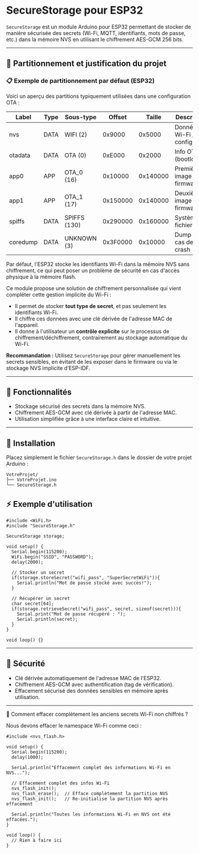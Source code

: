 # SecureStorage pour ESP32

`SecureStorage` est un module Arduino pour ESP32 permettant de stocker de manière sécurisée des secrets (Wi-Fi, MQTT, identifiants, mots de passe, etc.) dans la mémoire NVS en utilisant le chiffrement AES-GCM 256 bits.

---

## 🧱 Partitionnement et justification du projet

### 📋 Exemple de partitionnement par défaut (ESP32)

Voici un aperçu des partitions typiquement utilisées dans une configuration OTA :

| Label     | Type   | Sous-type     | Offset    | Taille     | Description              |
|-----------|--------|----------------|-----------|------------|--------------------------|
| nvs       | DATA   | WIFI (2)       | 0x9000    | 0x5000     | Données Wi-Fi / config   |
| otadata   | DATA   | OTA (0)        | 0xE000    | 0x2000     | Info OTA (bootloader)    |
| app0      | APP    | OTA_0 (16)     | 0x10000   | 0x140000   | Première image firmware  |
| app1      | APP    | OTA_1 (17)     | 0x150000  | 0x140000   | Deuxième image firmware  |
| spiffs    | DATA   | SPIFFS (130)   | 0x290000  | 0x160000   | Système de fichiers      |
| coredump  | DATA   | UNKNOWN (3)    | 0x3F0000  | 0x10000    | Dump en cas de crash     |

Par défaut, l'ESP32 stocke les identifiants Wi-Fi dans la mémoire NVS sans chiffrement, ce qui peut poser un problème de sécurité en cas d'accès physique à la mémoire flash.

Ce module propose une solution de chiffrement personnalisée qui vient compléter cette gestion implicite du Wi-Fi :

- Il permet de stocker **tout type de secret**, et pas seulement les identifiants Wi-Fi.
- Il chiffre ces données avec une clé dérivée de l'adresse MAC de l'appareil.
- Il donne à l'utilisateur un **contrôle explicite** sur le processus de chiffrement/déchiffrement, contrairement au stockage automatique du Wi-Fi.

**Recommandation :** Utilisez `SecureStorage` pour gérer manuellement les secrets sensibles, en évitant de les exposer dans le firmware ou via le stockage NVS implicite d’ESP-IDF.

---

## 🚀 Fonctionnalités

- Stockage sécurisé des secrets dans la mémoire NVS.
- Chiffrement AES-GCM avec clé dérivée à partir de l'adresse MAC.
- Utilisation simplifiée grâce à une interface claire et intuitive.

---

## 📂 Installation

Placez simplement le fichier `SecureStorage.h` dans le dossier de votre projet Arduino :

```
VotreProjet/
├── VotreProjet.ino
└── SecureStorage.h
```

## ⚡️ Exemple d'utilisation
```
#include <WiFi.h>
#include "SecureStorage.h"

SecureStorage storage;

void setup() {
  Serial.begin(115200);
  WiFi.begin("SSID", "PASSWORD");
  delay(2000);

  // Stocker un secret
  if(storage.storeSecret("wifi_pass", "SuperSecretWiFi")){
    Serial.println("Mot de passe stocké avec succès!");
  }

  // Récupérer un secret
  char secret[64];
  if(storage.retrieveSecret("wifi_pass", secret, sizeof(secret))){
    Serial.print("Mot de passe récupéré : ");
    Serial.println(secret);
  }
}

void loop() {}
```

---

## 🔐 Sécurité

- Clé dérivée automatiquement de l'adresse MAC de l'ESP32.
- Chiffrement AES-GCM avec authentification (tag de vérification).
- Effacement sécurisé des données sensibles en mémoire après utilisation.

---

🚩 Comment effacer complètement les anciens secrets Wi-Fi non chiffrés ?

Nous devons effacer le namespace Wi-Fi comme ceci :

```
#include <nvs_flash.h>

void setup() {
  Serial.begin(115200);
  delay(1000);
  
  Serial.println("Effacement complet des informations Wi-Fi en NVS...");
  
  // Effacement complet des infos Wi-Fi
  nvs_flash_init();
  nvs_flash_erase();  // Efface complètement la partition NVS
  nvs_flash_init();   // Re-initialise la partition NVS après effacement
  
  Serial.println("Toutes les informations Wi-Fi en NVS ont été effacées.");
}

void loop() {
  // Rien à faire ici
}
```





